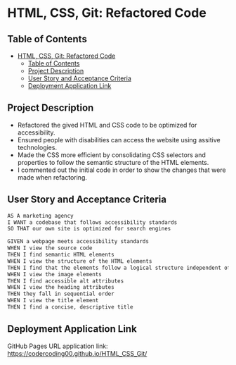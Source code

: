 # HTML, CSS, Git: Refactored Code 

## Table of Contents
- [HTML, CSS, Git: Refactored Code](#html-css-git-refactored-code)
	- [Table of Contents](#table-of-contents)
	- [Project Description](#project-description)
	- [User Story and Acceptance Criteria](#user-story-and-acceptance-criteria)
	- [Deployment Application Link](#deployment-application-link)

## Project Description

- Refactored the gived HTML and CSS code to be optimized for accessibility. 
- Ensured people with disabilities can access the website using assitive technologies. 
- Made the CSS more efficient by consolidating CSS selectors and properties to follow the semantic structure of the HTML elements. 
- I commented out the initial code in order to show the changes that were made when refactoring.

## User Story and Acceptance Criteria

```md
AS A marketing agency
I WANT a codebase that follows accessibility standards
SO THAT our own site is optimized for search engines

GIVEN a webpage meets accessibility standards
WHEN I view the source code
THEN I find semantic HTML elements
WHEN I view the structure of the HTML elements
THEN I find that the elements follow a logical structure independent of styling and positioning
WHEN I view the image elements
THEN I find accessible alt attributes
WHEN I view the heading attributes
THEN they fall in sequential order
WHEN I view the title element
THEN I find a concise, descriptive title
```

## Deployment Application Link 
GitHub Pages URL application link: 
https://codercoding00.github.io/HTML_CSS_Git/



